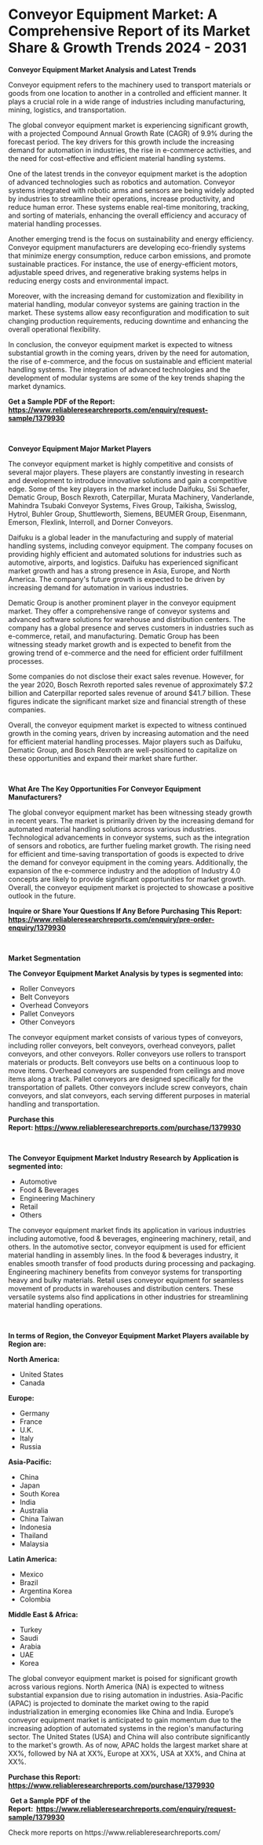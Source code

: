 <p><h1>Conveyor Equipment Market: A Comprehensive Report of its Market Share & Growth Trends 2024 - 2031</h1></p><p><strong>Conveyor Equipment Market Analysis and Latest Trends</strong></p>
<p><p>Conveyor equipment refers to the machinery used to transport materials or goods from one location to another in a controlled and efficient manner. It plays a crucial role in a wide range of industries including manufacturing, mining, logistics, and transportation.</p><p>The global conveyor equipment market is experiencing significant growth, with a projected Compound Annual Growth Rate (CAGR) of 9.9% during the forecast period. The key drivers for this growth include the increasing demand for automation in industries, the rise in e-commerce activities, and the need for cost-effective and efficient material handling systems.</p><p>One of the latest trends in the conveyor equipment market is the adoption of advanced technologies such as robotics and automation. Conveyor systems integrated with robotic arms and sensors are being widely adopted by industries to streamline their operations, increase productivity, and reduce human error. These systems enable real-time monitoring, tracking, and sorting of materials, enhancing the overall efficiency and accuracy of material handling processes.</p><p>Another emerging trend is the focus on sustainability and energy efficiency. Conveyor equipment manufacturers are developing eco-friendly systems that minimize energy consumption, reduce carbon emissions, and promote sustainable practices. For instance, the use of energy-efficient motors, adjustable speed drives, and regenerative braking systems helps in reducing energy costs and environmental impact.</p><p>Moreover, with the increasing demand for customization and flexibility in material handling, modular conveyor systems are gaining traction in the market. These systems allow easy reconfiguration and modification to suit changing production requirements, reducing downtime and enhancing the overall operational flexibility.</p><p>In conclusion, the conveyor equipment market is expected to witness substantial growth in the coming years, driven by the need for automation, the rise of e-commerce, and the focus on sustainable and efficient material handling systems. The integration of advanced technologies and the development of modular systems are some of the key trends shaping the market dynamics.</p></p>
<p><strong>Get a Sample PDF of the Report:&nbsp; <a href="https://www.reliableresearchreports.com/enquiry/request-sample/1379930">https://www.reliableresearchreports.com/enquiry/request-sample/1379930</a></strong></p>
<p>&nbsp;</p>
<p><strong>Conveyor Equipment Major Market Players</strong></p>
<p><p>The conveyor equipment market is highly competitive and consists of several major players. These players are constantly investing in research and development to introduce innovative solutions and gain a competitive edge. Some of the key players in the market include Daifuku, Ssi Schaefer, Dematic Group, Bosch Rexroth, Caterpillar, Murata Machinery, Vanderlande, Mahindra Tsubaki Conveyor Systems, Fives Group, Taikisha, Swisslog, Hytrol, Buhler Group, Shuttleworth, Siemens, BEUMER Group, Eisenmann, Emerson, Flexlink, Interroll, and Dorner Conveyors.</p><p>Daifuku is a global leader in the manufacturing and supply of material handling systems, including conveyor equipment. The company focuses on providing highly efficient and automated solutions for industries such as automotive, airports, and logistics. Daifuku has experienced significant market growth and has a strong presence in Asia, Europe, and North America. The company's future growth is expected to be driven by increasing demand for automation in various industries.</p><p>Dematic Group is another prominent player in the conveyor equipment market. They offer a comprehensive range of conveyor systems and advanced software solutions for warehouse and distribution centers. The company has a global presence and serves customers in industries such as e-commerce, retail, and manufacturing. Dematic Group has been witnessing steady market growth and is expected to benefit from the growing trend of e-commerce and the need for efficient order fulfillment processes.</p><p>Some companies do not disclose their exact sales revenue. However, for the year 2020, Bosch Rexroth reported sales revenue of approximately $7.2 billion and Caterpillar reported sales revenue of around $41.7 billion. These figures indicate the significant market size and financial strength of these companies.</p><p>Overall, the conveyor equipment market is expected to witness continued growth in the coming years, driven by increasing automation and the need for efficient material handling processes. Major players such as Daifuku, Dematic Group, and Bosch Rexroth are well-positioned to capitalize on these opportunities and expand their market share further.</p></p>
<p>&nbsp;</p>
<p><strong>What Are The Key Opportunities For Conveyor Equipment Manufacturers?</strong></p>
<p><p>The global conveyor equipment market has been witnessing steady growth in recent years. The market is primarily driven by the increasing demand for automated material handling solutions across various industries. Technological advancements in conveyor systems, such as the integration of sensors and robotics, are further fueling market growth. The rising need for efficient and time-saving transportation of goods is expected to drive the demand for conveyor equipment in the coming years. Additionally, the expansion of the e-commerce industry and the adoption of Industry 4.0 concepts are likely to provide significant opportunities for market growth. Overall, the conveyor equipment market is projected to showcase a positive outlook in the future.</p></p>
<p><strong>Inquire or Share Your Questions If Any Before Purchasing This Report: <a href="https://www.reliableresearchreports.com/enquiry/pre-order-enquiry/1379930">https://www.reliableresearchreports.com/enquiry/pre-order-enquiry/1379930</a></strong></p>
<p>&nbsp;</p>
<p><strong>Market Segmentation</strong></p>
<p><strong>The Conveyor Equipment Market Analysis by types is segmented into:</strong></p>
<p><ul><li>Roller Conveyors</li><li>Belt Conveyors</li><li>Overhead Conveyors</li><li>Pallet Conveyors</li><li>Other Conveyors</li></ul></p>
<p><p>The conveyor equipment market consists of various types of conveyors, including roller conveyors, belt conveyors, overhead conveyors, pallet conveyors, and other conveyors. Roller conveyors use rollers to transport materials or products. Belt conveyors use belts on a continuous loop to move items. Overhead conveyors are suspended from ceilings and move items along a track. Pallet conveyors are designed specifically for the transportation of pallets. Other conveyors include screw conveyors, chain conveyors, and slat conveyors, each serving different purposes in material handling and transportation.</p></p>
<p><strong>Purchase this Report:&nbsp;<a href="https://www.reliableresearchreports.com/purchase/1379930">https://www.reliableresearchreports.com/purchase/1379930</a></strong></p>
<p>&nbsp;</p>
<p><strong>The Conveyor Equipment Market Industry Research by Application is segmented into:</strong></p>
<p><ul><li>Automotive</li><li>Food & Beverages</li><li>Engineering Machinery</li><li>Retail</li><li>Others</li></ul></p>
<p><p>The conveyor equipment market finds its application in various industries including automotive, food & beverages, engineering machinery, retail, and others. In the automotive sector, conveyor equipment is used for efficient material handling in assembly lines. In the food & beverages industry, it enables smooth transfer of food products during processing and packaging. Engineering machinery benefits from conveyor systems for transporting heavy and bulky materials. Retail uses conveyor equipment for seamless movement of products in warehouses and distribution centers. These versatile systems also find applications in other industries for streamlining material handling operations.</p></p>
<p>&nbsp;</p>
<p><strong>In terms of Region, the Conveyor Equipment Market Players available by Region are:</strong></p>
<p>
    <p> <strong> North America: </strong>
        <ul>
            <li>United States</li>
            <li>Canada</li>
        </ul>
        </p> 
    <p> <strong> Europe: </strong>
        <ul>
            <li>Germany</li>
            <li>France</li>
            <li>U.K.</li>
            <li>Italy</li>
            <li>Russia</li>
        </ul>
        </p> 
    <p> <strong> Asia-Pacific: </strong>
        <ul>
            <li>China</li>
            <li>Japan</li>
            <li>South Korea</li>
            <li>India</li>
            <li>Australia</li>
            <li>China Taiwan</li>
            <li>Indonesia</li>
            <li>Thailand</li>
            <li>Malaysia</li>
        </ul>
        </p> 
    <p> <strong> Latin America: </strong>
        <ul>
            <li>Mexico</li>
            <li>Brazil</li>
            <li>Argentina Korea</li>
            <li>Colombia</li>
        </ul>
        </p> 
    <p> <strong> Middle East & Africa: </strong>
        <ul>
            <li>Turkey</li>
            <li>Saudi</li>
            <li>Arabia</li>
            <li>UAE</li>
            <li>Korea</li>
        </ul>
    </p>
    </p>
<p><p>The global conveyor equipment market is poised for significant growth across various regions. North America (NA) is expected to witness substantial expansion due to rising automation in industries. Asia-Pacific (APAC) is projected to dominate the market owing to the rapid industrialization in emerging economies like China and India. Europe’s conveyor equipment market is anticipated to gain momentum due to the increasing adoption of automated systems in the region's manufacturing sector. The United States (USA) and China will also contribute significantly to the market's growth. As of now, APAC holds the largest market share at XX%, followed by NA at XX%, Europe at XX%, USA at XX%, and China at XX%.</p></p>
<p><strong>Purchase this Report: <a href="https://www.reliableresearchreports.com/purchase/1379930">https://www.reliableresearchreports.com/purchase/1379930</a></strong></p>
<p>&nbsp;<strong>Get a Sample PDF of the Report:&nbsp;&nbsp;<a href="https://www.reliableresearchreports.com/enquiry/request-sample/1379930">https://www.reliableresearchreports.com/enquiry/request-sample/1379930</a></strong></p>
<p><strong></strong></p>
<p>Check more reports on https://www.reliableresearchreports.com/</p>